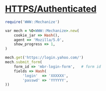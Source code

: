 [1]: https://rosettacode.org/wiki/HTTPS/Authenticated

# [HTTPS/Authenticated][1]

```ruby
require('WWW::Mechanize')

var mech = %O<WWW::Mechanize>.new(
    cookie_jar => Hash(),
    agent => 'Mozilla/5.0',
    show_progress => 1,
)

mech.get('https://login.yahoo.com/')
mech.submit_form(
    form_id => 'mbr-login-form',   # form id
    fields => Hash(
        'login'  => 'XXXXXX',
        'passwd' => 'YYYYYY',
))
```
